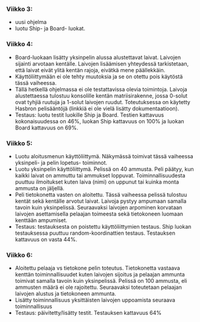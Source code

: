 ### Viikko 3: 
- uusi ohjelma
- luotu Ship- ja Board- luokat.

### Viikko 4: 
- Board-luokaan lisätty yksinpelin alussa alustettavat laivat. Laivojen sijainti arvotaan kentälle. Laivojen lisäämisen yhteydessä tarkistetaan, että laivat eivät ylitä kentän rajoja, eivätkä mene päällekkäin. 
- Käyttöliittymään ei ole tehty muutoksia ja se on otettu pois käytöstä tässä vaiheessa. 
- Tällä hetkellä ohjelmassa ei ole testattavissa olevia toimintoja. Laivoja alustettaessa tulostuu konsolille kentän matriisirakenne, jossa 0-solut ovat tyhjiä ruutuja ja 1-solut laivojen ruudut. Toteutuksessa on käytetty Hasbron pelisääntöjä (linkkiä ei ole vielä lisätty dokumentaatioon).
- Testaus: luotu testit luokille Ship ja Board. Testien kattavuus kokonaisuudessa on 46%, luokan Ship kattavuus on 100% ja luokan Board kattavuus on 69%.

### Viikko 5: 
- Luotu aloitusmenun käyttöliittymä. Näkymässä toimivat tässä vaiheessa yksinpeli- ja pelin lopetus- toiminnot. 
- Luotu yksinpelin käyttöliittymä. Pelissä on 40 ammusta. Peli päätyy, kun kaikki laivat on ammuttu tai ammukset loppuvat. Toiminnallisuudesta puuttuu ilmoitukset kuten laiva (nimi) on uppunut tai kuinka monta ammusta on jäljellä.
- Peli tietokonetta vasten on aloitettu. Tässä vaiheessa pelissä tulostuu kentät sekä kentälle arvotut laivat. Laivoja pystyy ampumaan samalla tavoin kuin yksinpelissä. Seuraavaksi laivojen arpominen korvataan laivojen asettamisella pelaajan toimeesta sekä tietokoneen luomaan kenttään ampumiset.
- Testaus: testauksesta on poistettu käyttöliittymien testaus. Ship luokan testauksessa puuttuu random-koordinattien testaus. Testauksen kattavuus on vasta 44%.

### Viikko 6:
- Aloitettu pelaaja vs tietokone pelin toteutus. Tietokonetta vastaava kenttän toiminnallisuudet kuten laivojen sijoitus ja pelaajan ammunta toimivat samalla tavoin kuin yksinpelissä. Pelissä on 100 ammusta, eli ammusten määrä ei ole rajoitettu. Seuraavaksi toteutetaan pelaajan laivojen alustus ja tietokoneen ammunta. 
- Lisätty toiminnallisuus yksittäisten laivojen uppoamista seuraava toiminnallisuus
- Testaus: päivitetty/lisätty testit. Testauksen kattavuus 64%
